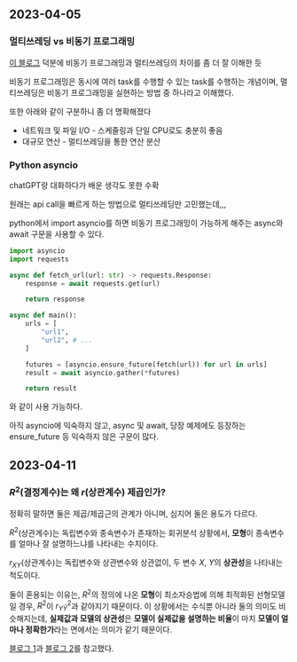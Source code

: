 ## 2023-04-05

### 멀티쓰레딩 vs 비동기 프로그래밍

[이 블로그](https://jayhyun-hwang.github.io/2021/09/02/The-Difference-Between-Asynchronous-And-Multi-Threading/) 덕분에 비동기 프로그래밍과 멀티쓰레딩의 차이를 좀 더 잘 이해한 듯

비동기 프로그래밍은 동시에 여러 task를 수행할 수 있는 task를 수행하는 개념이며, 멀티쓰레딩은 비동기 프로그래밍을 실현하는 방법 중 하나라고 이해했다.

또한 아래와 같이 구분하니 좀 더 명확해졌다

- 네트워크 및 파일 I/O - 스케줄링과 단일 CPU로도 충분히 좋음
- 대규모 연산 - 멀티쓰레딩을 통한 연산 분산

### Python asyncio

chatGPT랑 대화하다가 배운 생각도 못한 수확

원래는 api call을 빠르게 하는 방법으로 멀티쓰레딩만 고민했는데,,,

python에서 import asyncio를 하면 비동기 프로그래밍이 가능하게 해주는
async와 await 구문을 사용할 수 있다.

```python
import asyncio
import requests

async def fetch_url(url: str) -> requests.Response:
    response = await requests.get(url)

    return response

async def main():
    urls = [
        "url1",
        "url2", # ...
    ]

    futures = [asyncio.ensure_future(fetch(url)) for url in urls]
    result = await asyncio.gather(*futures)

    return result
```
와 같이 사용 가능하다.

아직 asyncio에 익숙하지 않고, async 및 await, 당장 예제에도 등장하는 ensure_future 등 익숙하지 않은 구문이 많다.

## 2023-04-11

### $R^2$(결정계수)는 왜 $r$(상관계수) 제곱인가?

정확히 말하면 둘은 제곱/제곱근의 관계가 아니며, 심지어 둘은 용도가 다르다.

$R^2$(상관계수)는 독립변수와 종속변수가 존재하는 회귀분석 상황에서, **모형**이 종속변수를 얼마나 잘 설명하느냐를 나타내는 수치이다. 

$r_{XY}$(상관계수)는 독립변수와 상관변수와 상관없이, 두 변수 $X$, $Y$의 **상관성**을 나타내는 척도이다.

둘이 혼용되는 이유는, $R^2$의 정의에 나온 **모형**이 최소자승법에 의해 최적화된 선형모델일 경우, $R^2$이 $r_{Y\hat{Y}}^2$과 같아지기 때문이다. 이 상황에서는 수식뿐 아니라 둘의 의미도 비슷해지는데, **실제값과 모델의 상관성**은 **모델이 실제값을 설명하는 비율**이 마치 **모델이 얼마나 정확한가**라는 면에서는 의미가 같기 때문이다.

[블로그 1](https://rython.tistory.com/17)과 [블로그 2](https://pro-jm.tistory.com/37)를 참고했다.

